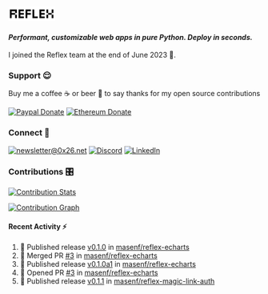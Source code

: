 ### [![Reflex](assets/reflex-white-bg.png)](https://github.com/reflex-dev/reflex)

#### _Performant, customizable web apps in pure Python. Deploy in seconds._

I joined the Reflex team at the end of June 2023 💪.

### Support 😌

Buy me a coffee ☕️ or beer 🍺 to say thanks for my open source contributions

[![Paypal Donate](https://img.shields.io/badge/PayPal-00457C?style=for-the-badge&logo=paypal&logoColor=white)](https://www.paypal.com/donate/?business=K7SKQ67XCPB78&no_recurring=0&item_name=Buy+me+a+coffee+%E2%98%95%EF%B8%8F+or+beer+%F0%9F%8D%BA+to+say+thanks+for+my+open+source+contributions&currency_code=USD)
[![Ethereum Donate](https://img.shields.io/badge/Ethereum-blue?logo=ethereum&labelColor=navy&style=flat-square)](https://etherscan.io/address/0x9c71dd020f575105F49AAF8CA9DC7Fd521C91edd)

### Connect 💬

[![newsletter@0x26.net](https://img.shields.io/badge/newsletter%400x26.net-blue?logo=maildotru&style=flat-square&labelColor=darkblue
)](mailto:newsletter@0x26.net?subject=Connect%20with%20@masenf&body=Hello%20👋,%20I'd%20like%20to%20join%20your%20mailing%20list.)
[![Discord](https://img.shields.io/badge/Discord-5865F2?style=for-the-badge&logo=discord&logoColor=white)](https://discordapp.com/users/1097061352452935730)
[![LinkedIn](https://img.shields.io/badge/LinkedIn-0077B5?style=for-the-badge&logo=linkedin&logoColor=white)](https://www.linkedin.com/in/masen-furer-445b05132)

### Contributions 🎛️

[![Contribution Stats](https://github-contribution-stats.vercel.app/api/?username=masenf)](https://github.com/LordDashMe/github-contribution-stats/)

[![Contribution Graph](https://github-readme-activity-graph.vercel.app/graph?username=masenf&theme=github)](https://github.com/Ashutosh00710/github-readme-activity-graph)

#### Recent Activity :zap:
<!--START_SECTION:activity-->
1. 🚀 Published release [v0.1.0](https://github.com/masenf/reflex-echarts/releases/tag/v0.1.0) in [masenf/reflex-echarts](https://github.com/masenf/reflex-echarts)
2. 🎉 Merged PR [#3](https://github.com/masenf/reflex-echarts/pull/3) in [masenf/reflex-echarts](https://github.com/masenf/reflex-echarts)
3. 🚀 Published release [v0.1.0a1](https://github.com/masenf/reflex-echarts/releases/tag/v0.1.0a1) in [masenf/reflex-echarts](https://github.com/masenf/reflex-echarts)
4. 💪 Opened PR [#3](https://github.com/masenf/reflex-echarts/pull/3) in [masenf/reflex-echarts](https://github.com/masenf/reflex-echarts)
5. 🚀 Published release [v0.1.1](https://github.com/masenf/reflex-magic-link-auth/releases/tag/v0.1.1) in [masenf/reflex-magic-link-auth](https://github.com/masenf/reflex-magic-link-auth)
<!--END_SECTION:activity-->


<!--
- 🌱 I’m currently learning ...
- 👯 I’m looking to collaborate on ...
- 🤔 I’m looking for help with ...
- 💬 Ask me about ...
- 📫 How to reach me: ...
- 😄 Pronouns: ...
- ⚡ Fun fact: ...
-->
